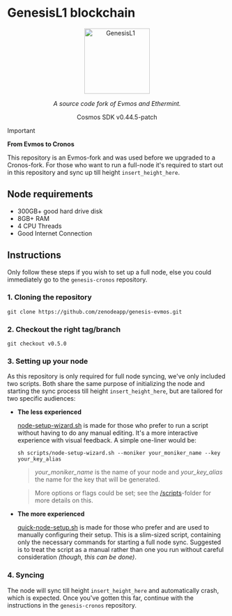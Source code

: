 # GenesisL1 blockchain

<p align="center">
  <img src="https://github.com/zenodeapp/genesisL1/assets/108588903/be368fa2-a154-48a6-b04b-8eb452b02033" alt="GenesisL1" width="150" height="150"/>
</p>

<p align="center">
   <i>A source code fork of Evmos and Ethermint.</i>
</p>

<p align="center">
   Cosmos SDK v0.44.5-patch
</p>

> [!IMPORTANT]
> **From Evmos to Cronos**
> 
> This repository is an Evmos-fork and was used before we upgraded to a Cronos-fork. For those who want to run a full-node it's required to start out in this repository and sync up till height `insert_height_here`.

## Node requirements

- 300GB+ good hard drive disk
- 8GB+ RAM
- 4 CPU Threads
- Good Internet Connection

## Instructions

Only follow these steps if you wish to set up a full node, else you could immediately go to the `genesis-cronos` repository.

### 1. Cloning the repository

```
git clone https://github.com/zenodeapp/genesis-evmos.git
```

### 2. Checkout the right tag/branch

```
git checkout v0.5.0
```

### 3. Setting up your node

As this repository is only required for full node syncing, we've only included two scripts. Both share the same purpose of initializing the node and starting the sync process till height `insert_height_here`, but are tailored for two specific audiences:

- **The less experienced**

   [node-setup-wizard.sh](scripts/node-setup-wizard.sh) is made for those who prefer to run a script without having to do any manual editing. It's a more interactive experience with visual feedback. A simple one-liner would be:
  ```
  sh scripts/node-setup-wizard.sh --moniker your_moniker_name --key your_key_alias
  ```
  > _your_moniker_name_ is the name of your node and _your_key_alias_ the name for the key that will be generated.
  
  > More options or flags could be set; see the [\/scripts](scripts/)-folder for more details on this.
  
- **The more experienced**

   [quick-node-setup.sh](scripts/quick-node-setup.sh) is made for those who prefer and are used to manually configuring their setup. This is a slim-sized script, containing only the necessary commands for starting a full node sync. Suggested is to treat the script as a manual rather than one you run without careful consideration _(though, this can be done)_.

### 4. Syncing

The node will sync till height `insert_height_here` and automatically crash, which is expected. Once you've gotten this far, continue with the instructions in the `genesis-cronos` repository.
